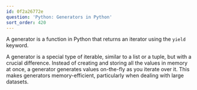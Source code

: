 ```yaml
---
id: 0f2a26772e
question: 'Python: Generators in Python'
sort_order: 420
---
```


A generator is a function in Python that returns an iterator using the `yield` keyword.

A generator is a special type of iterable, similar to a list or a tuple, but with a crucial difference. Instead of creating and storing all the values in memory at once, a generator generates values on-the-fly as you iterate over it. This makes generators memory-efficient, particularly when dealing with large datasets.
